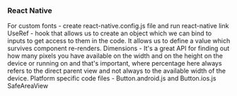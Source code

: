 ### React Native

For custom fonts - create react-native.config.js file and run react-native link
UseRef - hook that allows us to create an object which we can bind to inputs to get access to them in the code. It allows us to define a value which survives component re-renders.
Dimensions - It's a great API for finding out how many pixels you have available on the width and on the height on the device or running on and that's important, where percentage here always refers to the direct parent view and not always to the available width of the device.
Platform specific code files - Button.android.js and Button.ios.js
SafeAreaView
